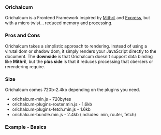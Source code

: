 ### Orichalcum

Orichalcum is a Frontend Framework inspired by [Mithril](https://mithril.js.org/) and [Express](https://expressjs.com/), but with a micro twist... reduced memory and processing.
&nbsp;

### Pros and Cons

Orichalcum takes a simplistic approach to rendering. Instead of using a virutal dom or shadow dom, it simply renders your JavaScript directly to the document. The **downside** is that Orichalcum doesn't support data binding like **Mithril**, but the **plus side** is that it reduces processing that obersers or rerendering require.
&nbsp;

### Size

Orichalcum comes 720b-2.4kb depending on the plugins you need.  

* orichalcum-min.js - 720bytes
* orichalcum-plugins-router.min.js - 1.6kb
* orichalcum-plugins-fetch.min.js - 1.6kb
* orichalcum-bundle.min.js - 2.4kb (includes: min, router, fetch)

### Example - Basics


